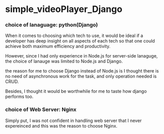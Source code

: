 # simple_videoPlayer_Django

### choice of lanaguage: python(Django)


When it comes to choosing which tech to use, it would be ideal if a developer has deep insight on all aspects of each tech so that one could achieve both maximum efficiency and productivity.

However, since I had only experience in Node.js for server-side lanaguge, the choice of lanauge was limited to Node.js and Django.

the reason for me to choose Django instead of Node.js is I thought there is no need of asynchronous work for the task, and only operation needed is CRUD.

Besides, I thought it would be worthwhile for me to taste how django performs too.

### choice of Web Server: Nginx

Simply put, I was not confident in handling web server that I never expereinced and this was the reason to choose Nginx.
